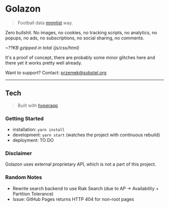 # Golazon
> Football data <a href="http://mnmlist.com/w/">mnmlist</a> way.

Zero bullshit. No images, no cookies, no tracking scripts, no analytics,
no popups, no ads, no subscriptions, no social sharing, no comments.

*~??KB gzipped in total (js/css/html)*

It's a proof of concept, there are probably some minor glitches here and there
yet it works pretty well already.

Want to support? Contact: przemek@sobstel.org

------------

## Tech
> Built with [hyperapp](https://hyperapp.js.org/)

### Getting Started

* installation: `yarn install`
* development: `yarn start` (watches the project with continuous rebuild)
* deployment: TO DO

### Disclaimer

Golazon uses external proprietary API, which is not a part of this project.

### Random Notes

* Rewrite search backend to use Riak Search (due to AP -> Availability + Partition Tolerance)
* Issue: GitHub Pages returns HTTP 404 for non-root pages
